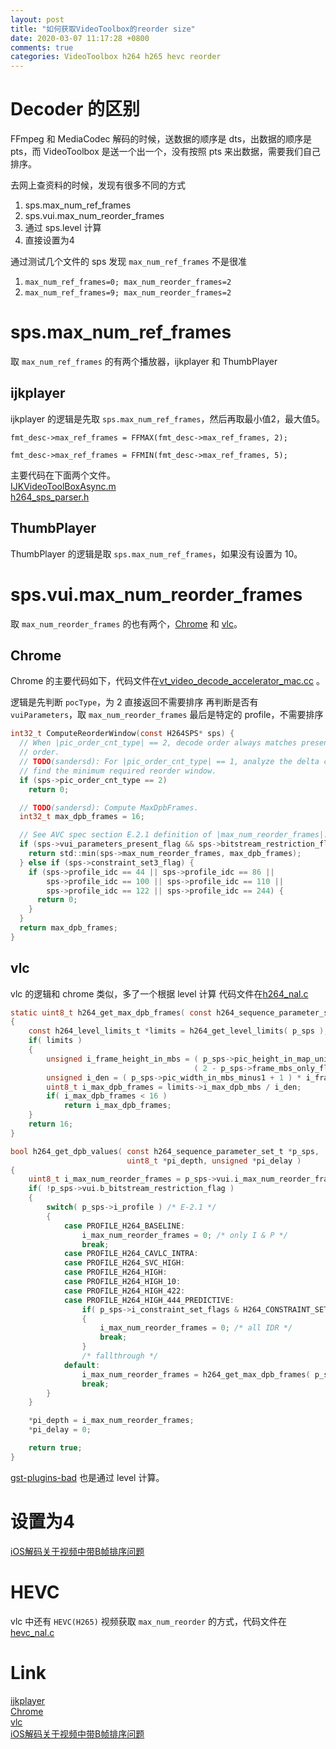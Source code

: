 ```yaml
---
layout: post
title: "如何获取VideoToolbox的reorder size"
date: 2020-03-07 11:17:28 +0800
comments: true
categories: VideoToolbox h264 h265 hevc reorder
---
```

# Decoder 的区别
FFmpeg 和 MediaCodec 解码的时候，送数据的顺序是 dts，出数据的顺序是 pts，而 VideoToolbox 是送一个出一个，没有按照 pts 来出数据，需要我们自己排序。

去网上查资料的时候，发现有很多不同的方式

 1. sps.max_num_ref_frames
 2. sps.vui.max_num_reorder_frames
 3. 通过 sps.level 计算
 4. 直接设置为4

通过测试几个文件的 sps 发现 `max_num_ref_frames` 不是很准

 1. `max_num_ref_frames=0; max_num_reorder_frames=2`
 2. `max_num_ref_frames=9; max_num_reorder_frames=2`

# sps.max_num_ref_frames
取 `max_num_ref_frames` 的有两个播放器，ijkplayer 和 ThumbPlayer
## ijkplayer
ijkplayer 的逻辑是先取 `sps.max_num_ref_frames`，然后再取最小值2，最大值5。
```objc
fmt_desc->max_ref_frames = FFMAX(fmt_desc->max_ref_frames, 2);

fmt_desc->max_ref_frames = FFMIN(fmt_desc->max_ref_frames, 5);
```
主要代码在下面两个文件。  
[IJKVideoToolBoxAsync.m](https://github.com/bilibili/ijkplayer/blob/master/ios/IJKMediaPlayer/IJKMediaPlayer/ijkmedia/ijkplayer/ios/pipeline/IJKVideoToolBoxAsync.m#L1136)  
[h264_sps_parser.h](https://github.com/bilibili/ijkplayer/blob/cced91e3ae3730f5c63f3605b00d25eafcf5b97b/ios/IJKMediaPlayer/IJKMediaPlayer/ijkmedia/ijkplayer/ios/pipeline/h264_sps_parser.h#L267)

## ThumbPlayer
ThumbPlayer 的逻辑是取 `sps.max_num_ref_frames`，如果没有设置为  10。

# sps.vui.max_num_reorder_frames
取 `max_num_reorder_frames` 的也有两个，[Chrome](https://cs.chromium.org/) 和 [vlc](https://github.com/videolan/vlc)。

## Chrome
Chrome 的主要代码如下，代码文件在[vt_video_decode_accelerator_mac.cc](https://cs.chromium.org/chromium/src/media/gpu/mac/vt_video_decode_accelerator_mac.cc?dr=CSs&q=vt_video_decode_accelerator_mac&g=0&l=262) 。

逻辑是先判断 `pocType`，为 2 直接返回不需要排序
再判断是否有 `vuiParameters`，取 `max_num_reorder_frames`
最后是特定的 profile，不需要排序
```c
int32_t ComputeReorderWindow(const H264SPS* sps) {
  // When |pic_order_cnt_type| == 2, decode order always matches presentation
  // order.
  // TODO(sandersd): For |pic_order_cnt_type| == 1, analyze the delta cycle to
  // find the minimum required reorder window.
  if (sps->pic_order_cnt_type == 2)
    return 0;

  // TODO(sandersd): Compute MaxDpbFrames.
  int32_t max_dpb_frames = 16;

  // See AVC spec section E.2.1 definition of |max_num_reorder_frames|.
  if (sps->vui_parameters_present_flag && sps->bitstream_restriction_flag) {
    return std::min(sps->max_num_reorder_frames, max_dpb_frames);
  } else if (sps->constraint_set3_flag) {
    if (sps->profile_idc == 44 || sps->profile_idc == 86 ||
        sps->profile_idc == 100 || sps->profile_idc == 110 ||
        sps->profile_idc == 122 || sps->profile_idc == 244) {
      return 0;
    }
  }
  return max_dpb_frames;
}
```

## vlc
vlc 的逻辑和 chrome 类似，多了一个根据 level 计算
代码文件在[h264_nal.c](https://github.com/videolan/vlc/blob/d7ff28e96eb2cb64c5b1a502443a24229532a449/modules/packetizer/h264_nal.c#L735)
```c
static uint8_t h264_get_max_dpb_frames( const h264_sequence_parameter_set_t *p_sps )
{
    const h264_level_limits_t *limits = h264_get_level_limits( p_sps );
    if( limits )
    {
        unsigned i_frame_height_in_mbs = ( p_sps->pic_height_in_map_units_minus1 + 1 ) *
                                         ( 2 - p_sps->frame_mbs_only_flag );
        unsigned i_den = ( p_sps->pic_width_in_mbs_minus1 + 1 ) * i_frame_height_in_mbs;
        uint8_t i_max_dpb_frames = limits->i_max_dpb_mbs / i_den;
        if( i_max_dpb_frames < 16 )
            return i_max_dpb_frames;
    }
    return 16;
}

bool h264_get_dpb_values( const h264_sequence_parameter_set_t *p_sps,
                          uint8_t *pi_depth, unsigned *pi_delay )
{
    uint8_t i_max_num_reorder_frames = p_sps->vui.i_max_num_reorder_frames;
    if( !p_sps->vui.b_bitstream_restriction_flag )
    {
        switch( p_sps->i_profile ) /* E-2.1 */
        {
            case PROFILE_H264_BASELINE:
                i_max_num_reorder_frames = 0; /* only I & P */
                break;
            case PROFILE_H264_CAVLC_INTRA:
            case PROFILE_H264_SVC_HIGH:
            case PROFILE_H264_HIGH:
            case PROFILE_H264_HIGH_10:
            case PROFILE_H264_HIGH_422:
            case PROFILE_H264_HIGH_444_PREDICTIVE:
                if( p_sps->i_constraint_set_flags & H264_CONSTRAINT_SET_FLAG(3) )
                {
                    i_max_num_reorder_frames = 0; /* all IDR */
                    break;
                }
                /* fallthrough */
            default:
                i_max_num_reorder_frames = h264_get_max_dpb_frames( p_sps );
                break;
        }
    }

    *pi_depth = i_max_num_reorder_frames;
    *pi_delay = 0;

    return true;
}
```

[gst-plugins-bad](https://github.com/GStreamer/gst-plugins-bad/blob/bc128d610063a266a1b715e5a696ca252f2d5a74/sys/applemedia/vtdec.c#L962) 也是通过 level 计算。


# 设置为4
[iOS解码关于视频中带B帧排序问题](https://juejin.im/post/5d1385c751882532531bca11)


# HEVC
vlc 中还有 `HEVC(H265)` 视频获取 `max_num_reorder` 的方式，代码文件在[hevc_nal.c](https://github.com/videolan/vlc/blob/b525b27e85f1f2cec0fe9b38e08f5dee698a893e/modules/packetizer/hevc_nal.c#L1111)

# Link
[ijkplayer](https://github.com/bilibili/ijkplayer/blob/cced91e3ae3730f5c63f3605b00d25eafcf5b97b/ios/IJKMediaPlayer/IJKMediaPlayer/ijkmedia/ijkplayer/ios/pipeline/h264_sps_parser.h#L267)  
[Chrome](https://cs.chromium.org/)  
[vlc](https://github.com/videolan/vlc)  
[iOS解码关于视频中带B帧排序问题](https://juejin.im/post/5d1385c751882532531bca11)  